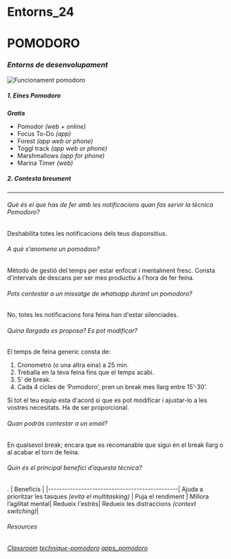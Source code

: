 # Entorns_24
# POMODORO

### *Entorns de desenvolupament*

![Funcionament pomodoro](https://website-cdn.studysmarter.de/sites/5/us/Pomodoro-Technique2.webp)

##### 1. Eines Pomodoro 
__*Gratis*__
- Pomodor *(web + online)*
- Focus To-Do *(app)*
- Forest *(app web or phone)*
- Toggl track *(app web or phone)*
- Marshmallows *(app for phone)*
- Marina Timer *(web)*

##### 2. Contesta breument
---
###### *Què és el que has de fer amb les notificacions quan fas servir la tècnica Pomodoro?*
Deshabilita totes les notificacions dels teus disponsitius.

###### *A què s’anomena un pomodoro?*
 Mètodo de gestió del temps per estar enfocat i mentalment fresc. Consta d'intervals de descans per ser mes productiu a l'hora de fer feina.
 
 ###### *Pots contestar a un missatge de whatsapp durant un pomodoro?*
 No, totes les notificacions fora feina han d'estar silenciades.
 
 ###### *Quina llargada es proposa? Es pot modificar?*
El temps de feina generic consta de:
1. Cronometro (o una altra eina) a 25 min.
2. Treballa en la teva feina fins que el temps acabi.
3. 5’ de break.
4. Cada 4 cicles de ‘Pomodoro’, pren un break mes llarg entre 15’-30’.

Si tot el teu equip esta d'acord si que es pot modificar i ajustar-lo a les vostres necesitats. Ha de ser proporcional.

###### *Quan podràs contestar a un email?*
En qualsevol break; encara que es recomanable que sigui en el break llarg o al acabar el torn de feina.

###### *Quin és el principal benefici d’aquesta tècnica?*
.
| Beneficis |
|-----------------------------------------------|
Ajuda a prioritzar les tasques *(evita el multitasking)* |
Puja el rendiment |
Millora l’agilitat mental|
Redueix l'estrès|
Redueix les distraccions *(context switching)*|

###### Resources
*[Classroom](https://classroom.google.com/c/NzE3NDUzNTUwOTM5/m/NzE4NDU1OTc5NzQ4/details)*
*[technique-pomodoro](https://www.vaia.com/en-us/magazine/pomodoro-technique/)*
*[apps_pomodoro](https://2sync.com/es/blog/mejores-aplicaciones-pomodoro#h-1-focus-to-do)*



